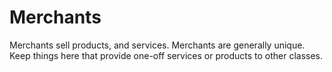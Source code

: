 # Merchants

Merchants sell products, and services. Merchants are generally unique. Keep things here that provide one-off services or products to other classes.

